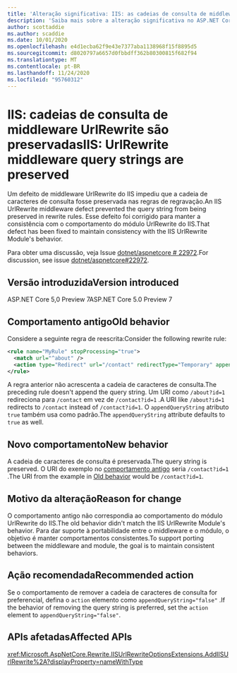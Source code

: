 ```yaml
---
title: 'Alteração significativa: IIS: as cadeias de consulta de middleware UrlRewrite são preservadas'
description: 'Saiba mais sobre a alteração significativa no ASP.NET Core 5,0 intitulado IIS: cadeias de consulta de middleware UrlRewrite são preservadas'
author: scottaddie
ms.author: scaddie
ms.date: 10/01/2020
ms.openlocfilehash: e4d1ecba62f9e43e7377aba1138968f15f8895d5
ms.sourcegitcommit: d8020797a6657d0fbbdff362b80300815f682f94
ms.translationtype: MT
ms.contentlocale: pt-BR
ms.lasthandoff: 11/24/2020
ms.locfileid: "95760312"
---
```

# <a name="iis-urlrewrite-middleware-query-strings-are-preserved"></a><span data-ttu-id="6017e-103">IIS: cadeias de consulta de middleware UrlRewrite são preservadas</span><span class="sxs-lookup"><span data-stu-id="6017e-103">IIS: UrlRewrite middleware query strings are preserved</span></span>

<span data-ttu-id="6017e-104">Um defeito de middleware UrlRewrite do IIS impediu que a cadeia de caracteres de consulta fosse preservada nas regras de regravação.</span><span class="sxs-lookup"><span data-stu-id="6017e-104">An IIS UrlRewrite middleware defect prevented the query string from being preserved in rewrite rules.</span></span> <span data-ttu-id="6017e-105">Esse defeito foi corrigido para manter a consistência com o comportamento do módulo UrlRewrite do IIS.</span><span class="sxs-lookup"><span data-stu-id="6017e-105">That defect has been fixed to maintain consistency with the IIS UrlRewrite Module's behavior.</span></span>

<span data-ttu-id="6017e-106">Para obter uma discussão, veja Issue [dotnet/aspnetcore # 22972](https://github.com/dotnet/aspnetcore/issues/22972).</span><span class="sxs-lookup"><span data-stu-id="6017e-106">For discussion, see issue [dotnet/aspnetcore#22972](https://github.com/dotnet/aspnetcore/issues/22972).</span></span>

## <a name="version-introduced"></a><span data-ttu-id="6017e-107">Versão introduzida</span><span class="sxs-lookup"><span data-stu-id="6017e-107">Version introduced</span></span>

<span data-ttu-id="6017e-108">ASP.NET Core 5,0 Preview 7</span><span class="sxs-lookup"><span data-stu-id="6017e-108">ASP.NET Core 5.0 Preview 7</span></span>

## <a name="old-behavior"></a><span data-ttu-id="6017e-109">Comportamento antigo</span><span class="sxs-lookup"><span data-stu-id="6017e-109">Old behavior</span></span>

<span data-ttu-id="6017e-110">Considere a seguinte regra de reescrita:</span><span class="sxs-lookup"><span data-stu-id="6017e-110">Consider the following rewrite rule:</span></span>

```xml
<rule name="MyRule" stopProcessing="true">
  <match url="^about" />
  <action type="Redirect" url="/contact" redirectType="Temporary" appendQueryString="true" />
</rule>
```

<span data-ttu-id="6017e-111">A regra anterior não acrescenta a cadeia de caracteres de consulta.</span><span class="sxs-lookup"><span data-stu-id="6017e-111">The preceding rule doesn't append the query string.</span></span> <span data-ttu-id="6017e-112">Um URI como `/about?id=1` redireciona para `/contact` em vez de `/contact?id=1` .</span><span class="sxs-lookup"><span data-stu-id="6017e-112">A URI like `/about?id=1` redirects to `/contact` instead of `/contact?id=1`.</span></span> <span data-ttu-id="6017e-113">O `appendQueryString` atributo `true` também usa como padrão.</span><span class="sxs-lookup"><span data-stu-id="6017e-113">The `appendQueryString` attribute defaults to `true` as well.</span></span>

## <a name="new-behavior"></a><span data-ttu-id="6017e-114">Novo comportamento</span><span class="sxs-lookup"><span data-stu-id="6017e-114">New behavior</span></span>

<span data-ttu-id="6017e-115">A cadeia de caracteres de consulta é preservada.</span><span class="sxs-lookup"><span data-stu-id="6017e-115">The query string is preserved.</span></span> <span data-ttu-id="6017e-116">O URI do exemplo no [comportamento antigo](#old-behavior) seria `/contact?id=1` .</span><span class="sxs-lookup"><span data-stu-id="6017e-116">The URI from the example in [Old behavior](#old-behavior) would be `/contact?id=1`.</span></span>

## <a name="reason-for-change"></a><span data-ttu-id="6017e-117">Motivo da alteração</span><span class="sxs-lookup"><span data-stu-id="6017e-117">Reason for change</span></span>

<span data-ttu-id="6017e-118">O comportamento antigo não correspondia ao comportamento do módulo UrlRewrite do IIS.</span><span class="sxs-lookup"><span data-stu-id="6017e-118">The old behavior didn't match the IIS UrlRewrite Module's behavior.</span></span> <span data-ttu-id="6017e-119">Para dar suporte à portabilidade entre o middleware e o módulo, o objetivo é manter comportamentos consistentes.</span><span class="sxs-lookup"><span data-stu-id="6017e-119">To support porting between the middleware and module, the goal is to maintain consistent behaviors.</span></span>

## <a name="recommended-action"></a><span data-ttu-id="6017e-120">Ação recomendada</span><span class="sxs-lookup"><span data-stu-id="6017e-120">Recommended action</span></span>

<span data-ttu-id="6017e-121">Se o comportamento de remover a cadeia de caracteres de consulta for preferencial, defina o `action` elemento como `appendQueryString="false"` .</span><span class="sxs-lookup"><span data-stu-id="6017e-121">If the behavior of removing the query string is preferred, set the `action` element to `appendQueryString="false"`.</span></span>

## <a name="affected-apis"></a><span data-ttu-id="6017e-122">APIs afetadas</span><span class="sxs-lookup"><span data-stu-id="6017e-122">Affected APIs</span></span>

<xref:Microsoft.AspNetCore.Rewrite.IISUrlRewriteOptionsExtensions.AddIISUrlRewrite%2A?displayProperty=nameWithType>

<!--

### Category

ASP.NET Core

### Affected APIs

`Overload:Microsoft.AspNetCore.Rewrite.IISUrlRewriteOptionsExtensions.AddIISUrlRewrite`

-->

